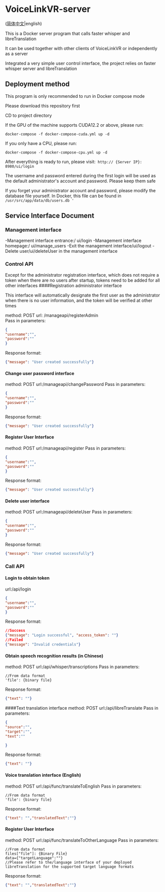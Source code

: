 # VoiceLinkVR-server
([简体中文](README-zh.md)|english)

This is a Docker server program that calls faster whisper and libreTranslation

It can be used together with other clients of VoiceLinkVR or independently as a server

Integrated a very simple user control interface, the project relies on faster whisper server and libreTranslation

## Deployment method

This program is only recommended to run in Docker compose mode

Please download this repository first

CD to project directory

If the GPU of the machine supports CUDA12.2 or above, please run:
```
docker-compose -f docker-compose-cuda.yml up -d
```
If you only have a CPU, please run:
```
docker-compose -f docker-compose-cpu.yml up -d
```
After everything is ready to run, please visit:` http:// {Server IP}: 8980/ui/login`

The username and password entered during the first login will be used as the default administrator's account and password. Please keep them safe

If you forget your administrator account and password, please modify the database file yourself. In Docker, this file can be found in `/usr/src/app/data/db/users.db '`


## Service Interface Document

### Management interface
-Management interface entrance:/ ui/login
-Management interface homepage:/ ui/manage_users
-Exit the management interface/ui/logout
-Delete user/ui/deleteUser in the management interface

### Control API
Except for the administrator registration interface, which does not require a token when there are no users after startup, tokens need to be added for all other interfaces
####Registration administrator interface

This interface will automatically designate the first user as the administrator when there is no user information, and the token will be verified at other times

method: POST
url: /manageapi/registerAdmin  
Pass in parameters:
```json
{
"username":"",
"password":""
}
```
Response format:
```json
{"message": "User created successfully"}
```

#### Change user password interface
method: POST
url:/manageapi/changePassword
Pass in parameters:
```json
{
"username":"",
"password":""
}
```
Response format:
```json
{"message": "User created successfully"}
```
#### Register User Interface
method: POST
url:/manageapi/register
Pass in parameters:
```json
{
"username":"",
"password":""
}
```
Response format:
```json
{"message": "User created successfully"}
```
#### Delete user interface
method: POST
url:/manageapi/deleteUser
Pass in parameters:
```json
{
"username":"",
"password":""
}
```
Response format:
```json
{"message": "User created successfully"}
```
### Call API
#### Login to obtain token
url:/api/login
```json
{
"username":"",
"password":""
}
```
Response format:
```json
//Success
{"message": "Login successful", "access_token": ""}
//Failed
{"message": "Invalid credentials"}

```
#### Obtain speech recognition results (in Chinese)
method: POST
url:/api/whisper/transcriptions
Pass in parameters:
```
//From data format
'file': {binary file}
```

Response format:
```json
{"text": ""}
```
####Text translation interface
method: POST
url:/api/libreTranslate
Pass in parameters:
```json
{
"source":"",
"target":"",
"text":""

}
```
Response format:
```json
{"text": ""}
```
#### Voice translation interface (English)
method: POST
url:/api/func/translateToEnglish
Pass in parameters:
```
//From data format
'file': {binary file}
```
Response format:
```json
{"text": "","translatedText":""}
```
#### Register User Interface
method: POST
url:/api/func/translateToOtherLanguage
Pass in parameters:
```
//From data format
files["file"]: {Binary File}
data={"targetLanguage":""}
//Please refer to the/language interface of your deployed libreTranslation for the supported target language formats
```
Response format:
```json
{"text": "","translatedText":""}
```

